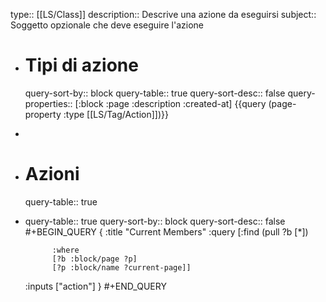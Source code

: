 type:: [[LS/Class]]
description:: Descrive una azione da eseguirsi
subject:: Soggetto opzionale che deve eseguire l'azione

- # Tipi di azione
  query-sort-by:: block
  query-table:: true
  query-sort-desc:: false
  query-properties:: [:block :page :description :created-at]
  {{query (page-property :type [[LS/Tag/Action]])}}
-
- # Azioni
  query-table:: true
- query-table:: true
  query-sort-by:: block
  query-sort-desc:: false
  #+BEGIN_QUERY
  { :title "Current Members"
    :query [:find (pull ?b [*])
  
            :where
            [?b :block/page ?p]
            [?p :block/name ?current-page]]
    :inputs ["action"] }
  #+END_QUERY